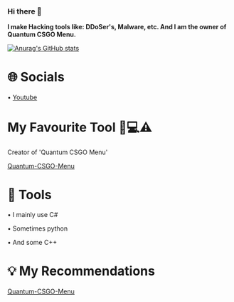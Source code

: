 ### Hi there 👋

**I make Hacking tools like: DDoSer's, Malware, etc. And I am the owner of Quantum CSGO Menu.**

[![Anurag's GitHub stats](https://github-readme-stats.vercel.app/api?username=MavenCoding157&show_icons=true&theme=dark)](https://github.com/anuraghazra/github-readme-stats)

# **🌐 Socials**
• [Youtube](https://www.youtube.com/channel/UCkP2YjZfvZIfArYbAUyRLsg)

# **My Favourite Tool 👾💻⚠️**
Creator of 'Quantum CSGO Menu'

[Quantum-CSGO-Menu](https://github.com/MavenCoding157/Quantum-CSGO-Menu)

# **🔨 Tools**
• I mainly use C#

• Sometimes python

• And some C++

# **💡 My Recommendations**

[Quantum-CSGO-Menu](https://github.com/MavenCoding157/Quantum-CSGO-Menu)



